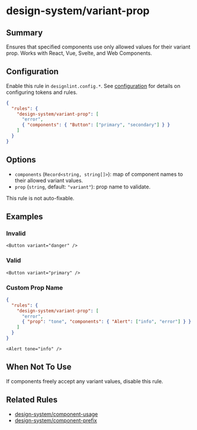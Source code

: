 # design-system/variant-prop

## Summary
Ensures that specified components use only allowed values for their variant prop. Works with React, Vue, Svelte, and Web Components.

## Configuration
Enable this rule in `designlint.config.*`. See [configuration](../../configuration.md) for details on configuring tokens and rules.

```json
{
  "rules": {
    "design-system/variant-prop": [
      "error",
      { "components": { "Button": ["primary", "secondary"] } }
    ]
  }
}
```

## Options
- `components` (`Record<string, string[]>`): map of component names to their allowed variant values.
- `prop` (`string`, default: `"variant"`): prop name to validate.

This rule is not auto-fixable.

## Examples

### Invalid

```tsx
<Button variant="danger" />
```

### Valid

```tsx
<Button variant="primary" />
```

### Custom Prop Name

```json
{
  "rules": {
    "design-system/variant-prop": [
      "error",
      { "prop": "tone", "components": { "Alert": ["info", "error"] } }
    ]
  }
}
```

```tsx
<Alert tone="info" />
```

## When Not To Use
If components freely accept any variant values, disable this rule.

## Related Rules
- [design-system/component-usage](./component-usage.md)
- [design-system/component-prefix](./component-prefix.md)
